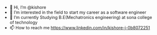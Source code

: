 - 👋 Hi, I’m @kishore
- 👀 I’m interested in the field to start my career as a software engineer
- 🌱 I’m currently Studying B.E(Mechatronics engineering) at sona college of technology
- 📫 How to reach me https://www.linkedin.com/in/kishore-j-0b8072251

<!---
kishore129/kishore129 is a ✨ special ✨ repository because its `README.md` (this file) appears on your GitHub profile.
You can click the Preview link to take a look at your changes.
--->
